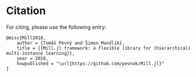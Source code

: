 # Citation

For citing, please use the following entry:

```
@misc{Mill2018,
    author = {Tomáš Pevný and Šimon Mandlík},
    title = {{Mill.jl framework: a flexible library for (hierarchical) multi-instance learning}},
    year = 2018,
    howpublished = "\url{https://github.com/pevnak/Mill.jl}"
}
```
